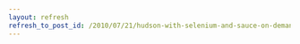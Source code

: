 ```yaml
---
layout: refresh
refresh_to_post_id: /2010/07/21/hudson-with-selenium-and-sauce-on-demand-videos
---
```

